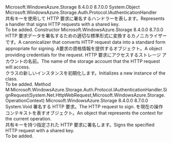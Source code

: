 <Type Name="SharedKeyAuthenticationHandler" FullName="Microsoft.WindowsAzure.Storage.Auth.Protocol.SharedKeyAuthenticationHandler">
  <TypeSignature Language="C#" Value="public sealed class SharedKeyAuthenticationHandler : Microsoft.WindowsAzure.Storage.Auth.Protocol.IAuthenticationHandler" />
  <TypeSignature Language="ILAsm" Value=".class public auto ansi sealed beforefieldinit SharedKeyAuthenticationHandler extends System.Object implements class Microsoft.WindowsAzure.Storage.Auth.Protocol.IAuthenticationHandler" />
  <TypeSignature Language="DocId" Value="T:Microsoft.WindowsAzure.Storage.Auth.Protocol.SharedKeyAuthenticationHandler" />
  <TypeSignature Language="VB.NET" Value="Public NotInheritable Class SharedKeyAuthenticationHandler&#xA;Implements IAuthenticationHandler" />
  <TypeSignature Language="F#" Value="type SharedKeyAuthenticationHandler = class&#xA;    interface IAuthenticationHandler" />
  <AssemblyInfo>
    <AssemblyName>Microsoft.WindowsAzure.Storage</AssemblyName>
    <AssemblyVersion>8.4.0.0</AssemblyVersion>
    <AssemblyVersion>8.7.0.0</AssemblyVersion>
  </AssemblyInfo>
  <Base>
    <BaseTypeName>System.Object</BaseTypeName>
  </Base>
  <Interfaces>
    <Interface>
      <InterfaceName>Microsoft.WindowsAzure.Storage.Auth.Protocol.IAuthenticationHandler</InterfaceName>
    </Interface>
  </Interfaces>
  <Docs>
    <summary>
            <span data-ttu-id="b808d-101">共有キーを使用して HTTP 要求に署名するハンドラーを表します。</span><span class="sxs-lookup"><span data-stu-id="b808d-101">Represents a handler that signs HTTP requests with a shared key.</span></span>
            </summary>
    <remarks>To be added.</remarks>
  </Docs>
  <Members>
    <Member MemberName=".ctor">
      <MemberSignature Language="C#" Value="public SharedKeyAuthenticationHandler (Microsoft.WindowsAzure.Storage.Core.Auth.ICanonicalizer canonicalizer, Microsoft.WindowsAzure.Storage.Auth.StorageCredentials credentials, string resourceAccountName);" />
      <MemberSignature Language="ILAsm" Value=".method public hidebysig specialname rtspecialname instance void .ctor(class Microsoft.WindowsAzure.Storage.Core.Auth.ICanonicalizer canonicalizer, class Microsoft.WindowsAzure.Storage.Auth.StorageCredentials credentials, string resourceAccountName) cil managed" />
      <MemberSignature Language="DocId" Value="M:Microsoft.WindowsAzure.Storage.Auth.Protocol.SharedKeyAuthenticationHandler.#ctor(Microsoft.WindowsAzure.Storage.Core.Auth.ICanonicalizer,Microsoft.WindowsAzure.Storage.Auth.StorageCredentials,System.String)" />
      <MemberSignature Language="VB.NET" Value="Public Sub New (canonicalizer As ICanonicalizer, credentials As StorageCredentials, resourceAccountName As String)" />
      <MemberSignature Language="F#" Value="new Microsoft.WindowsAzure.Storage.Auth.Protocol.SharedKeyAuthenticationHandler : Microsoft.WindowsAzure.Storage.Core.Auth.ICanonicalizer * Microsoft.WindowsAzure.Storage.Auth.StorageCredentials * string -&gt; Microsoft.WindowsAzure.Storage.Auth.Protocol.SharedKeyAuthenticationHandler" Usage="new Microsoft.WindowsAzure.Storage.Auth.Protocol.SharedKeyAuthenticationHandler (canonicalizer, credentials, resourceAccountName)" />
      <MemberType>Constructor</MemberType>
      <AssemblyInfo>
        <AssemblyName>Microsoft.WindowsAzure.Storage</AssemblyName>
        <AssemblyVersion>8.4.0.0</AssemblyVersion>
        <AssemblyVersion>8.7.0.0</AssemblyVersion>
      </AssemblyInfo>
      <Parameters>
        <Parameter Name="canonicalizer" Type="Microsoft.WindowsAzure.Storage.Core.Auth.ICanonicalizer" />
        <Parameter Name="credentials" Type="Microsoft.WindowsAzure.Storage.Auth.StorageCredentials" />
        <Parameter Name="resourceAccountName" Type="System.String" />
      </Parameters>
      <Docs>
        <param name="canonicalizer"><span data-ttu-id="b808d-102">HTTP 要求データを署名するための適切な標準形式に変換するカノニカライザーです。</span><span class="sxs-lookup"><span data-stu-id="b808d-102">A canonicalizer that converts HTTP request data into a standard form appropriate for signing.</span></span></param>
        <param name="credentials"><span data-ttu-id="b808d-103">A<see cref="T:Microsoft.WindowsAzure.Storage.Auth.StorageCredentials" />要求の資格情報を提供するオブジェクト。</span><span class="sxs-lookup"><span data-stu-id="b808d-103">A <see cref="T:Microsoft.WindowsAzure.Storage.Auth.StorageCredentials" /> object providing credentials for the request.</span></span></param>
        <param name="resourceAccountName"><span data-ttu-id="b808d-104">HTTP 要求にアクセスするストレージ アカウントの名前。</span><span class="sxs-lookup"><span data-stu-id="b808d-104">The name of the storage account that the HTTP request will access.</span></span></param>
        <summary>
            <span data-ttu-id="b808d-105"><see cref="T:Microsoft.WindowsAzure.Storage.Auth.Protocol.SharedKeyAuthenticationHandler" /> クラスの新しいインスタンスを初期化します。</span><span class="sxs-lookup"><span data-stu-id="b808d-105">Initializes a new instance of the <see cref="T:Microsoft.WindowsAzure.Storage.Auth.Protocol.SharedKeyAuthenticationHandler" /> class.</span></span>
            </summary>
        <remarks>To be added.</remarks>
      </Docs>
    </Member>
    <Member MemberName="SignRequest">
      <MemberSignature Language="C#" Value="public void SignRequest (System.Net.HttpWebRequest request, Microsoft.WindowsAzure.Storage.OperationContext operationContext);" />
      <MemberSignature Language="ILAsm" Value=".method public hidebysig newslot virtual instance void SignRequest(class System.Net.HttpWebRequest request, class Microsoft.WindowsAzure.Storage.OperationContext operationContext) cil managed" />
      <MemberSignature Language="DocId" Value="M:Microsoft.WindowsAzure.Storage.Auth.Protocol.SharedKeyAuthenticationHandler.SignRequest(System.Net.HttpWebRequest,Microsoft.WindowsAzure.Storage.OperationContext)" />
      <MemberSignature Language="F#" Value="abstract member SignRequest : System.Net.HttpWebRequest * Microsoft.WindowsAzure.Storage.OperationContext -&gt; unit&#xA;override this.SignRequest : System.Net.HttpWebRequest * Microsoft.WindowsAzure.Storage.OperationContext -&gt; unit" Usage="sharedKeyAuthenticationHandler.SignRequest (request, operationContext)" />
      <MemberType>Method</MemberType>
      <Implements>
        <InterfaceMember>M:Microsoft.WindowsAzure.Storage.Auth.Protocol.IAuthenticationHandler.SignRequest(System.Net.HttpWebRequest,Microsoft.WindowsAzure.Storage.OperationContext)</InterfaceMember>
      </Implements>
      <AssemblyInfo>
        <AssemblyName>Microsoft.WindowsAzure.Storage</AssemblyName>
        <AssemblyVersion>8.4.0.0</AssemblyVersion>
        <AssemblyVersion>8.7.0.0</AssemblyVersion>
      </AssemblyInfo>
      <ReturnValue>
        <ReturnType>System.Void</ReturnType>
      </ReturnValue>
      <Parameters>
        <Parameter Name="request" Type="System.Net.HttpWebRequest" />
        <Parameter Name="operationContext" Type="Microsoft.WindowsAzure.Storage.OperationContext" />
      </Parameters>
      <Docs>
        <param name="request"><span data-ttu-id="b808d-106">署名する HTTP 要求。</span><span class="sxs-lookup"><span data-stu-id="b808d-106">The HTTP request to sign.</span></span></param>
        <param name="operationContext"><span data-ttu-id="b808d-107"><see cref="T:Microsoft.WindowsAzure.Storage.OperationContext" />を現在の操作コンテキストを表すオブジェクト。</span><span class="sxs-lookup"><span data-stu-id="b808d-107">An <see cref="T:Microsoft.WindowsAzure.Storage.OperationContext" /> object that represents the context for the current operation.</span></span></param>
        <summary>
            <span data-ttu-id="b808d-108">共有キーを持つ指定された HTTP 要求に署名します。</span><span class="sxs-lookup"><span data-stu-id="b808d-108">Signs the specified HTTP request with a shared key.</span></span>
            </summary>
        <remarks>To be added.</remarks>
      </Docs>
    </Member>
  </Members>
</Type>